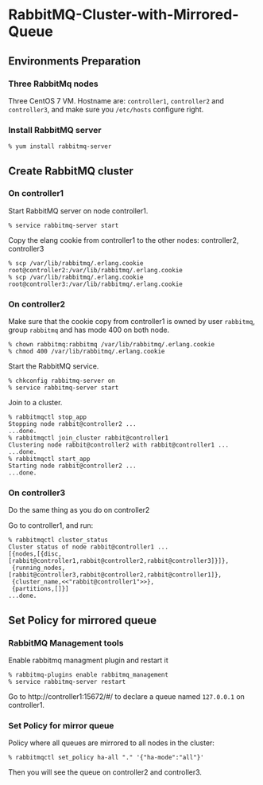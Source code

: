 # RabbitMQ-Cluster-with-Mirrored-Queue

## Environments Preparation

### Three RabbitMq nodes

Three CentOS 7 VM. Hostname are: `controller1`, `controller2` and `controller3`, and make sure
you `/etc/hosts` configure right.


### Install RabbitMQ server

```
% yum install rabbitmq-server
```

## Create RabbitMQ cluster

### On controller1

Start RabbitMQ server on node controller1.

```
% service rabbitmq-server start
```

Copy the elang cookie from controller1 to the other nodes: controller2, controller3

```
% scp /var/lib/rabbitmq/.erlang.cookie root@controller2:/var/lib/rabbitmq/.erlang.cookie
% scp /var/lib/rabbitmq/.erlang.cookie root@controller3:/var/lib/rabbitmq/.erlang.cookie
```

### On controller2

Make sure that the cookie copy from controller1 is owned by user `rabbitmq`, group `rabbitmq` and has mode 400 on both node.

```
% chown rabbitmq:rabbitmq /var/lib/rabbitmq/.erlang.cookie
% chmod 400 /var/lib/rabbitmq/.erlang.cookie
```
Start the RabbitMQ service.

```
% chkconfig rabbitmq-server on
% service rabbitmq-server start
```

Join to a cluster.

```
% rabbitmqctl stop_app
Stopping node rabbit@controller2 ...
...done.
% rabbitmqctl join_cluster rabbit@controller1
Clustering node rabbit@controller2 with rabbit@controller1 ...
...done.
% rabbitmqctl start_app
Starting node rabbit@controller2 ...
...done.
```

### On controller3

Do the same thing as you do on controller2


Go to controller1, and run:

```
% rabbitmqctl cluster_status
Cluster status of node rabbit@controller1 ...
[{nodes,[{disc,[rabbit@controller1,rabbit@controller2,rabbit@controller3]}]},
 {running_nodes,[rabbit@controller3,rabbit@controller2,rabbit@controller1]},
 {cluster_name,<<"rabbit@controller1">>},
 {partitions,[]}]
...done.
```

## Set Policy for mirrored queue


### RabbitMQ Management tools

Enable rabbitmq managment plugin and restart it

```
% rabbitmq-plugins enable rabbitmq_management
% service rabbitmq-server restart

```

Go to http://controller1:15672/#/ to declare a queue named `127.0.0.1` on controller1.


### Set Policy for mirror queue

Policy where all queues are mirrored to all nodes in the cluster:

```
% rabbitmqctl set_policy ha-all "." '{"ha-mode":"all"}'
```

Then you will see the queue on controller2 and controller3.
